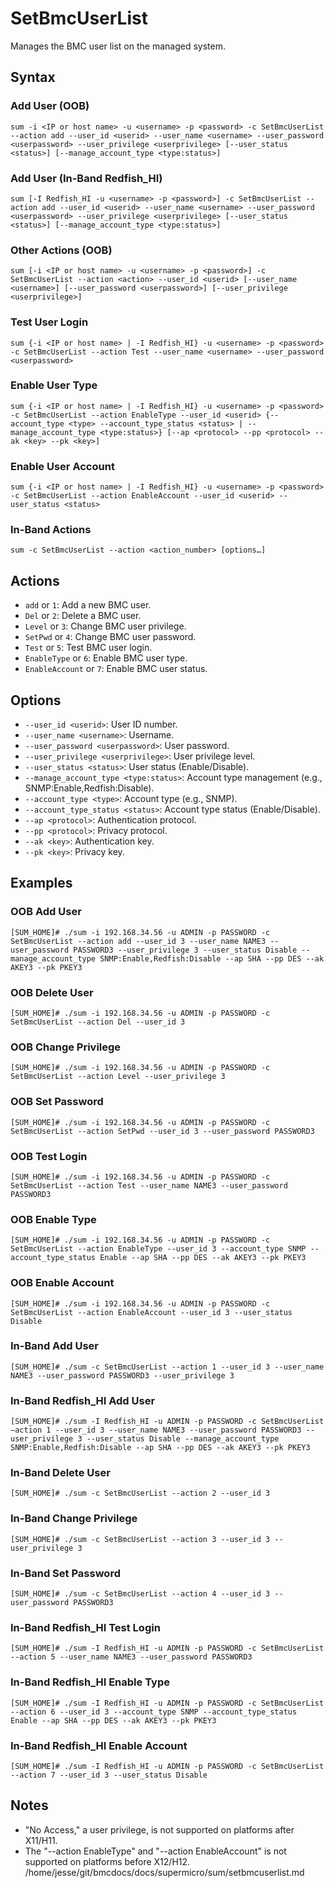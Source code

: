 # SetBmcUserList

Manages the BMC user list on the managed system.

## Syntax

### Add User (OOB)
```
sum -i <IP or host name> -u <username> -p <password> -c SetBmcUserList --action add --user_id <userid> --user_name <username> --user_password <userpassword> --user_privilege <userprivilege> [--user_status <status>] [--manage_account_type <type:status>]
```

### Add User (In-Band Redfish_HI)
```
sum [-I Redfish_HI -u <username> -p <password>] -c SetBmcUserList --action add --user_id <userid> --user_name <username> --user_password <userpassword> --user_privilege <userprivilege> [--user_status <status>] [--manage_account_type <type:status>]
```

### Other Actions (OOB)
```
sum [-i <IP or host name> -u <username> -p <password>] -c SetBmcUserList --action <action> --user_id <userid> [--user_name <username>] [--user_password <userpassword>] [--user_privilege <userprivilege>]
```

### Test User Login
```
sum {-i <IP or host name> | -I Redfish_HI} -u <username> -p <password> -c SetBmcUserList --action Test --user_name <username> --user_password <userpassword>
```

### Enable User Type
```
sum {-i <IP or host name> | -I Redfish_HI} -u <username> -p <password> -c SetBmcUserList --action EnableType --user_id <userid> {--account_type <type> --account_type_status <status> | --manage_account_type <type:status>} [--ap <protocol> --pp <protocol> --ak <key> --pk <key>]
```

### Enable User Account
```
sum {-i <IP or host name> | -I Redfish_HI} -u <username> -p <password> -c SetBmcUserList --action EnableAccount --user_id <userid> --user_status <status>
```

### In-Band Actions
```
sum -c SetBmcUserList --action <action_number> [options…]
```

## Actions

- `add` or `1`: Add a new BMC user.
- `Del` or `2`: Delete a BMC user.
- `Level` or `3`: Change BMC user privilege.
- `SetPwd` or `4`: Change BMC user password.
- `Test` or `5`: Test BMC user login.
- `EnableType` or `6`: Enable BMC user type.
- `EnableAccount` or `7`: Enable BMC user status.

## Options

- `--user_id <userid>`: User ID number.
- `--user_name <username>`: Username.
- `--user_password <userpassword>`: User password.
- `--user_privilege <userprivilege>`: User privilege level.
- `--user_status <status>`: User status (Enable/Disable).
- `--manage_account_type <type:status>`: Account type management (e.g., SNMP:Enable,Redfish:Disable).
- `--account_type <type>`: Account type (e.g., SNMP).
- `--account_type_status <status>`: Account type status (Enable/Disable).
- `--ap <protocol>`: Authentication protocol.
- `--pp <protocol>`: Privacy protocol.
- `--ak <key>`: Authentication key.
- `--pk <key>`: Privacy key.

## Examples

### OOB Add User
```
[SUM_HOME]# ./sum -i 192.168.34.56 -u ADMIN -p PASSWORD -c SetBmcUserList --action add --user_id 3 --user_name NAME3 --user_password PASSWORD3 --user_privilege 3 --user_status Disable --manage_account_type SNMP:Enable,Redfish:Disable --ap SHA --pp DES --ak AKEY3 --pk PKEY3
```

### OOB Delete User
```
[SUM_HOME]# ./sum -i 192.168.34.56 -u ADMIN -p PASSWORD -c SetBmcUserList --action Del --user_id 3
```

### OOB Change Privilege
```
[SUM_HOME]# ./sum -i 192.168.34.56 -u ADMIN -p PASSWORD -c SetBmcUserList --action Level --user_privilege 3
```

### OOB Set Password
```
[SUM_HOME]# ./sum -i 192.168.34.56 -u ADMIN -p PASSWORD -c SetBmcUserList --action SetPwd --user_id 3 --user_password PASSWORD3
```

### OOB Test Login
```
[SUM_HOME]# ./sum -i 192.168.34.56 -u ADMIN -p PASSWORD -c SetBmcUserList --action Test --user_name NAME3 --user_password PASSWORD3
```

### OOB Enable Type
```
[SUM_HOME]# ./sum -i 192.168.34.56 -u ADMIN -p PASSWORD -c SetBmcUserList --action EnableType --user_id 3 --account_type SNMP --account_type_status Enable --ap SHA --pp DES --ak AKEY3 --pk PKEY3
```

### OOB Enable Account
```
[SUM_HOME]# ./sum -i 192.168.34.56 -u ADMIN -p PASSWORD -c SetBmcUserList --action EnableAccount --user_id 3 --user_status Disable
```

### In-Band Add User
```
[SUM_HOME]# ./sum -c SetBmcUserList --action 1 --user_id 3 --user_name NAME3 --user_password PASSWORD3 --user_privilege 3
```

### In-Band Redfish_HI Add User
```
[SUM_HOME]# ./sum -I Redfish_HI -u ADMIN -p PASSWORD -c SetBmcUserList –action 1 --user_id 3 --user_name NAME3 --user_password PASSWORD3 --user_privilege 3 --user_status Disable --manage_account_type SNMP:Enable,Redfish:Disable --ap SHA --pp DES --ak AKEY3 --pk PKEY3
```

### In-Band Delete User
```
[SUM_HOME]# ./sum -c SetBmcUserList --action 2 --user_id 3
```

### In-Band Change Privilege
```
[SUM_HOME]# ./sum -c SetBmcUserList --action 3 --user_id 3 --user_privilege 3
```

### In-Band Set Password
```
[SUM_HOME]# ./sum -c SetBmcUserList --action 4 --user_id 3 --user_password PASSWORD3
```

### In-Band Redfish_HI Test Login
```
[SUM_HOME]# ./sum -I Redfish_HI -u ADMIN -p PASSWORD -c SetBmcUserList --action 5 --user_name NAME3 --user_password PASSWORD3
```

### In-Band Redfish_HI Enable Type
```
[SUM_HOME]# ./sum -I Redfish_HI -u ADMIN -p PASSWORD -c SetBmcUserList --action 6 --user_id 3 --account_type SNMP --account_type_status Enable --ap SHA --pp DES --ak AKEY3 --pk PKEY3
```

### In-Band Redfish_HI Enable Account
```
[SUM_HOME]# ./sum -I Redfish_HI -u ADMIN -p PASSWORD -c SetBmcUserList --action 7 --user_id 3 --user_status Disable
```

## Notes

- "No Access," a user privilege, is not supported on platforms after X11/H11.
- The "--action EnableType" and "--action EnableAccount" is not supported on platforms before X12/H12.</content>
<parameter name="filePath">/home/jesse/git/bmcdocs/docs/supermicro/sum/setbmcuserlist.md
